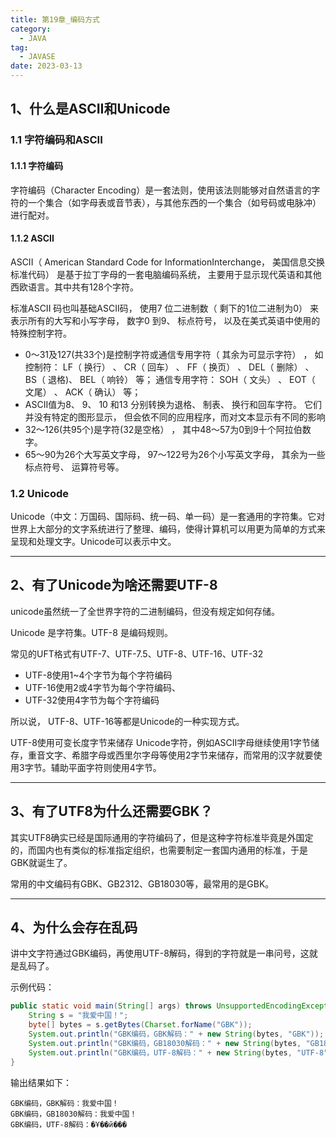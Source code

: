 ```yaml
---
title: 第19章_编码方式
category:
  - JAVA
tag: 
  - JAVASE
date: 2023-03-13
---
```


<!-- more -->

## 1、什么是ASCII和Unicode

### 1.1 字符编码和ASCII

#### 1.1.1 字符编码

字符编码（Character Encoding）是一套法则，使用该法则能够对自然语言的字符的一个集合（如字母表或音节表），与其他东西的一个集合（如号码或电脉冲）进行配对。

#### 1.1.2 ASCII

ASCII（ American Standard Code for InformationInterchange， 美国信息交换标准代码） 是基于拉丁字母的⼀套电脑编码系统， 主要⽤于显⽰现代英语和其他西欧语⾔。其中共有128个字符。

标准ASCII 码也叫基础ASCII码， 使⽤7 位⼆进制数（ 剩下的1位⼆进制为0） 来表⽰所有的⼤写和⼩写字母， 数字0 到9、 标点符号， 以及在美式英语中使⽤的特殊控制字符。

- 0～31及127(共33个)是控制字符或通信专⽤字符（ 其余为可显⽰字符） ， 如控制符： LF（ 换⾏） 、 CR（ 回车） 、 FF（ 换页） 、 DEL（ 删除） 、 BS（ 退格)、 BEL（ 响铃） 等； 通信专⽤字符： SOH（ ⽂头） 、 EOT（ ⽂尾） 、 ACK（ 确认） 等；
- ASCII值为8、 9、 10 和13 分别转换为退格、 制表、 换⾏和回车字符。 它们并没有特定的图形显⽰， 但会依不同的应⽤程序，⽽对⽂本显⽰有不同的影响
- 32～126(共95个)是字符(32是空格） ， 其中48～57为0到9⼗个阿拉伯数字。
- 65～90为26个⼤写英⽂字母， 97～122号为26个⼩写英⽂字母， 其余为⼀些标点符号、 运算符号等。

### 1.2 Unicode

Unicode（中文：万国码、国际码、统一码、单一码）是一套通用的字符集。它对世界上大部分的文字系统进行了整理、编码，使得计算机可以用更为简单的方式来呈现和处理文字。Unicode可以表示中文。

---

## 2、有了Unicode为啥还需要UTF-8

unicode虽然统一了全世界字符的二进制编码，但没有规定如何存储。

Unicode 是字符集。UTF-8 是编码规则。

常见的UFT格式有UTF-7、UTF-7.5、UTF-8、UTF-16、UTF-32

- UTF-8使用1~4个字节为每个字符编码
- UTF-16使用2或4字节为每个字符编码、
- UTF-32使用4字节为每个字符编码

所以说， UTF-8、UTF-16等都是Unicode的一种实现方式。

UTF-8使用可变长度字节来储存 Unicode字符，例如ASCII字母继续使用1字节储存，重音文字、希腊字母或西里尔字母等使用2字节来储存，而常用的汉字就要使用3字节。辅助平面字符则使用4字节。

---

## 3、有了UTF8为什么还需要GBK？

其实UTF8确实已经是国际通用的字符编码了，但是这种字符标准毕竟是外国定的，而国内也有类似的标准指定组织，也需要制定一套国内通用的标准，于是GBK就诞生了。

常用的中文编码有GBK、GB2312、GB18030等，最常用的是GBK。

---

## 4、为什么会存在乱码

讲中文字符通过GBK编码，再使用UTF-8解码，得到的字符就是一串问号，这就是乱码了。

示例代码：

```java
public static void main(String[] args) throws UnsupportedEncodingException {
    String s = "我爱中国！";
    byte[] bytes = s.getBytes(Charset.forName("GBK"));
    System.out.println("GBK编码，GBK解码：" + new String(bytes, "GBK"));
    System.out.println("GBK编码，GB18030解码：" + new String(bytes, "GB18030"));
    System.out.println("GBK编码，UTF-8解码：" + new String(bytes, "UTF-8"));
}
```

输出结果如下：

```
GBK编码，GBK解码：我爱中国！
GBK编码，GB18030解码：我爱中国！
GBK编码，UTF-8解码：�Ұ��й���
```

